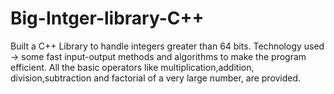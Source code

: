 # Big-Intger-library-C++
Built a C++ Library to handle integers greater than 64 bits.
Technology used -> some fast input-output methods and algorithms to make the program efficient.
All the basic operators like multiplication,addition, division,subtraction and factorial of a very large number, are provided.
